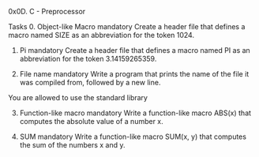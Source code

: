 0x0D. C - Preprocessor

Tasks
0. Object-like Macro
mandatory
Create a header file that defines a macro named SIZE as an abbreviation for the token 1024.

1. Pi
mandatory
Create a header file that defines a macro named PI as an abbreviation for the token 3.14159265359.


2. File name
mandatory
Write a program that prints the name of the file it was compiled from, followed by a new line.

You are allowed to use the standard library


3. Function-like macro
mandatory
Write a function-like macro ABS(x) that computes the absolute value of a number x.



4. SUM
mandatory
Write a function-like macro SUM(x, y) that computes the sum of the numbers x and y.





